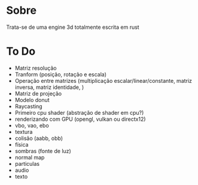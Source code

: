 # Sobre

Trata-se de uma engine 3d totalmente escrita em rust

# To Do

- Matriz resolução
- Tranform (posição, rotação e escala)
- Operação entre matrizes (multiplicação escalar/linear/constante, matriz inversa, matriz identidade, )
- Matriz de projeção
- Modelo donut
- Raycasting
- Primeiro cpu shader (abstração de shader em cpu?)
- renderizando com GPU (opengl, vulkan ou directx12)
- vbo, vao, ebo
- textura
- colisão (aabb, obb)
- física
- sombras (fonte de luz)
- normal map
- particulas
- audio
- texto